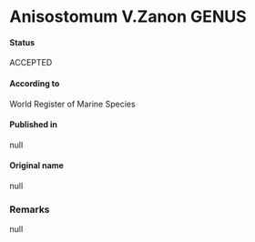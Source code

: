 Anisostomum V.Zanon GENUS
=======

#### Status
ACCEPTED

#### According to
World Register of Marine Species

#### Published in
null

#### Original name
null

### Remarks
null